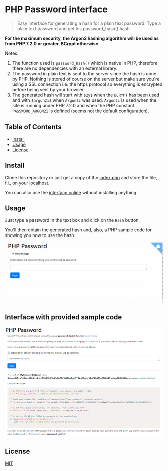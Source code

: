 # PHP Password interface

> Easy interface for generating a hash for a plain text password. Type a plain text password and get his password_hash() hash.

**For the maximum security, the Argon2 hashing algorithm will be used as from PHP 7.2.0 or greater, BCrypt otherwise.**

Notes:

1. The function used is `password_hash()` which is native in PHP, therefore there are no dependencies with an external library.
2. The password in plain text is sent to the server since the hash is done by PHP. Nothing is stored of course on the server but make sure you're using a SSL connection i.e. the https protocol so everything is encrypted before being sent by your browser.
3. The generated hash will start with `$2y$` when the `BCRYPT` has been used and with `$argon2i$` when `Argon2i` was used. `Argon2i` is used when the site is running under PHP 7.2.0 and when the PHP constant `PASSWORD_ARGON2I` is defined (seems not the default configuration).

## Table of Contents

- [Install](#install)
- [Usage](#usage)
- [License](#license)

## Install

Clone this repository or just get a copy of the <a href="https://raw.githubusercontent.com/cavo789/php_password/master/index.php" target="_blank noreferrer noopener">index.php</a> and store the file, f.i., on your localhost.

You can also use the [interface online](https://www.avonture.be/php_password) without installing anything.

## Usage

Just type a password in the text box and click on the `Hash` button.

You'll then obtain the generated hash and, also, a PHP sample code for showing you how to use the hash.

![Demo](images/demo.gif)

## Interface with provided sample code

![Interface](images/interface.png)

## License

[MIT](LICENSE)
